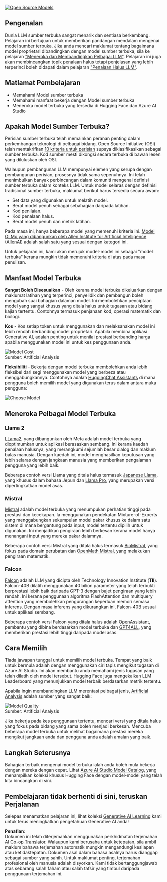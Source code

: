 <!--
CO_OP_TRANSLATOR_METADATA:
{
  "original_hash": "0bba96e53ab841d99db731892a51fab8",
  "translation_date": "2025-07-09T17:13:00+00:00",
  "source_file": "16-open-source-models/README.md",
  "language_code": "ms"
}
-->
[![Open Source Models](../../../translated_images/16-lesson-banner.6b56555e8404fda1716382db4832cecbe616ccd764de381f0af6cfd694d05f74.ms.png)](https://aka.ms/gen-ai-lesson16-gh?WT.mc_id=academic-105485-koreyst)

## Pengenalan

Dunia LLM sumber terbuka sangat menarik dan sentiasa berkembang. Pelajaran ini bertujuan untuk memberikan pandangan mendalam mengenai model sumber terbuka. Jika anda mencari maklumat tentang bagaimana model proprietari dibandingkan dengan model sumber terbuka, sila ke pelajaran ["Meneroka dan Membandingkan Pelbagai LLM"](../02-exploring-and-comparing-different-llms/README.md?WT.mc_id=academic-105485-koreyst). Pelajaran ini juga akan membincangkan topik penalaan halus tetapi penjelasan yang lebih terperinci boleh didapati dalam pelajaran ["Penalaan Halus LLM"](../18-fine-tuning/README.md?WT.mc_id=academic-105485-koreyst).

## Matlamat Pembelajaran

- Memahami Model sumber terbuka  
- Memahami manfaat bekerja dengan Model sumber terbuka  
- Meneroka model terbuka yang tersedia di Hugging Face dan Azure AI Studio  

## Apakah Model Sumber Terbuka?

Perisian sumber terbuka telah memainkan peranan penting dalam perkembangan teknologi di pelbagai bidang. Open Source Initiative (OSI) telah mentakrifkan [10 kriteria untuk perisian](https://web.archive.org/web/20241126001143/https://opensource.org/osd?WT.mc_id=academic-105485-koreyst) supaya diklasifikasikan sebagai sumber terbuka. Kod sumber mesti dikongsi secara terbuka di bawah lesen yang diluluskan oleh OSI.

Walaupun pembangunan LLM mempunyai elemen yang serupa dengan pembangunan perisian, prosesnya tidak sama sepenuhnya. Ini telah menimbulkan banyak perbincangan dalam komuniti mengenai definisi sumber terbuka dalam konteks LLM. Untuk model selaras dengan definisi tradisional sumber terbuka, maklumat berikut harus tersedia secara awam:

- Set data yang digunakan untuk melatih model.  
- Berat model penuh sebagai sebahagian daripada latihan.  
- Kod penilaian.  
- Kod penalaan halus.  
- Berat model penuh dan metrik latihan.  

Pada masa ini, hanya beberapa model yang memenuhi kriteria ini. [Model OLMo yang dibangunkan oleh Allen Institute for Artificial Intelligence (AllenAI)](https://huggingface.co/allenai/OLMo-7B?WT.mc_id=academic-105485-koreyst) adalah salah satu yang sesuai dengan kategori ini.

Untuk pelajaran ini, kami akan merujuk model-model ini sebagai "model terbuka" kerana mungkin tidak memenuhi kriteria di atas pada masa penulisan.

## Manfaat Model Terbuka

**Sangat Boleh Disesuaikan** - Oleh kerana model terbuka dikeluarkan dengan maklumat latihan yang terperinci, penyelidik dan pembangun boleh mengubah suai bahagian dalaman model. Ini membolehkan penciptaan model yang sangat khusus yang ditala halus untuk tugasan atau bidang kajian tertentu. Contohnya termasuk penjanaan kod, operasi matematik dan biologi.

**Kos** - Kos setiap token untuk menggunakan dan melaksanakan model ini lebih rendah berbanding model proprietari. Apabila membina aplikasi Generative AI, adalah penting untuk menilai prestasi berbanding harga apabila menggunakan model ini untuk kes penggunaan anda.

![Model Cost](../../../translated_images/model-price.3f5a3e4d32ae00b465325159e1f4ebe7b5861e95117518c6bfc37fe842950687.ms.png)  
Sumber: Artificial Analysis

**Fleksibiliti** - Bekerja dengan model terbuka membolehkan anda lebih fleksibel dari segi menggunakan model yang berbeza atau menggabungkannya. Contohnya adalah [HuggingChat Assistants](https://huggingface.co/chat?WT.mc_id=academic-105485-koreyst) di mana pengguna boleh memilih model yang digunakan terus dalam antara muka pengguna:

![Choose Model](../../../translated_images/choose-model.f095d15bbac922141591fd4fac586dc8d25e69b42abf305d441b84c238e293f2.ms.png)

## Meneroka Pelbagai Model Terbuka

### Llama 2

[LLama2](https://huggingface.co/meta-llama?WT.mc_id=academic-105485-koreyst), yang dibangunkan oleh Meta adalah model terbuka yang dioptimumkan untuk aplikasi berasaskan sembang. Ini kerana kaedah penalaan halusnya, yang merangkumi sejumlah besar dialog dan maklum balas manusia. Dengan kaedah ini, model menghasilkan keputusan yang lebih selaras dengan jangkaan manusia yang memberikan pengalaman pengguna yang lebih baik.

Beberapa contoh versi Llama yang ditala halus termasuk [Japanese Llama](https://huggingface.co/elyza/ELYZA-japanese-Llama-2-7b?WT.mc_id=academic-105485-koreyst), yang khusus dalam bahasa Jepun dan [Llama Pro](https://huggingface.co/TencentARC/LLaMA-Pro-8B?WT.mc_id=academic-105485-koreyst), yang merupakan versi dipertingkatkan model asas.

### Mistral

[Mistral](https://huggingface.co/mistralai?WT.mc_id=academic-105485-koreyst) adalah model terbuka yang menumpukan perhatian tinggi pada prestasi dan kecekapan. Ia menggunakan pendekatan Mixture-of-Experts yang menggabungkan sekumpulan model pakar khusus ke dalam satu sistem di mana bergantung pada input, model tertentu dipilih untuk digunakan. Ini menjadikan pengiraan lebih berkesan kerana model hanya menangani input yang mereka pakar dalamnya.

Beberapa contoh versi Mistral yang ditala halus termasuk [BioMistral](https://huggingface.co/BioMistral/BioMistral-7B?text=Mon+nom+est+Thomas+et+mon+principal?WT.mc_id=academic-105485-koreyst), yang fokus pada domain perubatan dan [OpenMath Mistral](https://huggingface.co/nvidia/OpenMath-Mistral-7B-v0.1-hf?WT.mc_id=academic-105485-koreyst), yang melakukan pengiraan matematik.

### Falcon

[Falcon](https://huggingface.co/tiiuae?WT.mc_id=academic-105485-koreyst) adalah LLM yang dicipta oleh Technology Innovation Institute (**TII**). Falcon-40B dilatih menggunakan 40 bilion parameter yang telah terbukti berprestasi lebih baik daripada GPT-3 dengan bajet pengiraan yang lebih rendah. Ini kerana penggunaan algoritma FlashAttention dan multiquery attention yang membolehkan pengurangan keperluan memori semasa inferens. Dengan masa inferens yang dikurangkan ini, Falcon-40B sesuai untuk aplikasi sembang.

Beberapa contoh versi Falcon yang ditala halus adalah [OpenAssistant](https://huggingface.co/OpenAssistant/falcon-40b-sft-top1-560?WT.mc_id=academic-105485-koreyst), pembantu yang dibina berdasarkan model terbuka dan [GPT4ALL](https://huggingface.co/nomic-ai/gpt4all-falcon?WT.mc_id=academic-105485-koreyst), yang memberikan prestasi lebih tinggi daripada model asas.

## Cara Memilih

Tiada jawapan tunggal untuk memilih model terbuka. Tempat yang baik untuk bermula adalah dengan menggunakan ciri tapis mengikut tugasan di Azure AI Studio. Ini akan membantu anda memahami jenis tugasan yang telah dilatih oleh model tersebut. Hugging Face juga mengekalkan LLM Leaderboard yang menunjukkan model terbaik berdasarkan metrik tertentu.

Apabila ingin membandingkan LLM merentasi pelbagai jenis, [Artificial Analysis](https://artificialanalysis.ai/?WT.mc_id=academic-105485-koreyst) adalah sumber yang sangat baik:

![Model Quality](../../../translated_images/model-quality.aaae1c22e00f7ee1cd9dc186c611ac6ca6627eabd19e5364dce9e216d25ae8a5.ms.png)  
Sumber: Artificial Analysis

Jika bekerja pada kes penggunaan tertentu, mencari versi yang ditala halus yang fokus pada bidang yang sama boleh menjadi berkesan. Mencuba beberapa model terbuka untuk melihat bagaimana prestasi mereka mengikut jangkaan anda dan pengguna anda adalah amalan yang baik.

## Langkah Seterusnya

Bahagian terbaik mengenai model terbuka ialah anda boleh mula bekerja dengan mereka dengan cepat. Lihat [Azure AI Studio Model Catalog](https://ai.azure.com?WT.mc_id=academic-105485-koreyst), yang menampilkan koleksi khusus Hugging Face dengan model-model yang telah kita bincangkan di sini.

## Pembelajaran tidak berhenti di sini, teruskan Perjalanan

Selepas menamatkan pelajaran ini, lihat koleksi [Generative AI Learning](https://aka.ms/genai-collection?WT.mc_id=academic-105485-koreyst) kami untuk terus meningkatkan pengetahuan Generative AI anda!

**Penafian**:  
Dokumen ini telah diterjemahkan menggunakan perkhidmatan terjemahan AI [Co-op Translator](https://github.com/Azure/co-op-translator). Walaupun kami berusaha untuk ketepatan, sila ambil maklum bahawa terjemahan automatik mungkin mengandungi kesilapan atau ketidaktepatan. Dokumen asal dalam bahasa asalnya harus dianggap sebagai sumber yang sahih. Untuk maklumat penting, terjemahan profesional oleh manusia adalah disyorkan. Kami tidak bertanggungjawab atas sebarang salah faham atau salah tafsir yang timbul daripada penggunaan terjemahan ini.